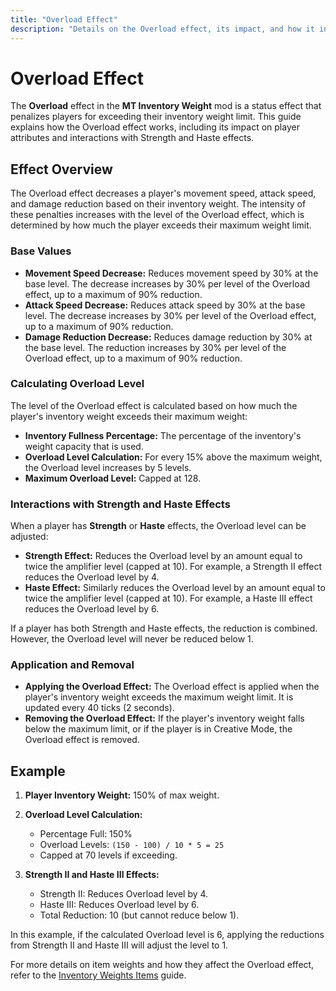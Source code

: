 ```yaml
---
title: "Overload Effect"
description: "Details on the Overload effect, its impact, and how it interacts with other effects like Strength and Haste in the MT Inventory Weight mod."
---
```


# **Overload Effect**

The **Overload** effect in the **MT Inventory Weight** mod is a status effect that penalizes players for exceeding their inventory weight limit. This guide explains how the Overload effect works, including its impact on player attributes and interactions with Strength and Haste effects.

## **Effect Overview**

The Overload effect decreases a player's movement speed, attack speed, and damage reduction based on their inventory weight. The intensity of these penalties increases with the level of the Overload effect, which is determined by how much the player exceeds their maximum weight limit.

### **Base Values**

- **Movement Speed Decrease:** Reduces movement speed by 30% at the base level. The decrease increases by 30% per level of the Overload effect, up to a maximum of 90% reduction.
- **Attack Speed Decrease:** Reduces attack speed by 30% at the base level. The decrease increases by 30% per level of the Overload effect, up to a maximum of 90% reduction.
- **Damage Reduction Decrease:** Reduces damage reduction by 30% at the base level. The reduction increases by 30% per level of the Overload effect, up to a maximum of 90% reduction.

### **Calculating Overload Level**

The level of the Overload effect is calculated based on how much the player's inventory weight exceeds their maximum weight:

- **Inventory Fullness Percentage:** The percentage of the inventory's weight capacity that is used.
- **Overload Level Calculation:** For every 15% above the maximum weight, the Overload level increases by 5 levels.
- **Maximum Overload Level:** Capped at 128.

### **Interactions with Strength and Haste Effects**

When a player has **Strength** or **Haste** effects, the Overload level can be adjusted:

- **Strength Effect:** Reduces the Overload level by an amount equal to twice the amplifier level (capped at 10). For example, a Strength II effect reduces the Overload level by 4.
- **Haste Effect:** Similarly reduces the Overload level by an amount equal to twice the amplifier level (capped at 10). For example, a Haste III effect reduces the Overload level by 6.

If a player has both Strength and Haste effects, the reduction is combined. However, the Overload level will never be reduced below 1.

### **Application and Removal**

- **Applying the Overload Effect:** The Overload effect is applied when the player's inventory weight exceeds the maximum weight limit. It is updated every 40 ticks (2 seconds).
- **Removing the Overload Effect:** If the player's inventory weight falls below the maximum limit, or if the player is in Creative Mode, the Overload effect is removed.

## **Example**

1. **Player Inventory Weight:** 150% of max weight.
2. **Overload Level Calculation:**
   - Percentage Full: 150%
   - Overload Levels: `(150 - 100) / 10 * 5 = 25`
   - Capped at 70 levels if exceeding.

3. **Strength II and Haste III Effects:**
   - Strength II: Reduces Overload level by 4.
   - Haste III: Reduces Overload level by 6.
   - Total Reduction: 10 (but cannot reduce below 1).

In this example, if the calculated Overload level is 6, applying the reductions from Strength II and Haste III will adjust the level to 1.

For more details on item weights and how they affect the Overload effect, refer to the [Inventory Weights Items](../options/inventory_weights_items) guide.
